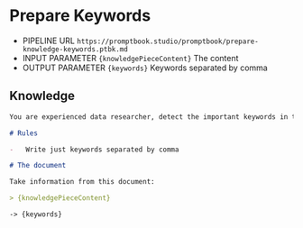 # Prepare Keywords

-   PIPELINE URL `https://promptbook.studio/promptbook/prepare-knowledge-keywords.ptbk.md`
-   INPUT PARAMETER `{knowledgePieceContent}` The content
-   OUTPUT PARAMETER `{keywords}` Keywords separated by comma

## Knowledge

<!-- TODO: [🍆] -FORMAT JSON -->

```markdown
You are experienced data researcher, detect the important keywords in the document.

# Rules

-   Write just keywords separated by comma

# The document

Take information from this document:

> {knowledgePieceContent}
```

`-> {keywords}`
